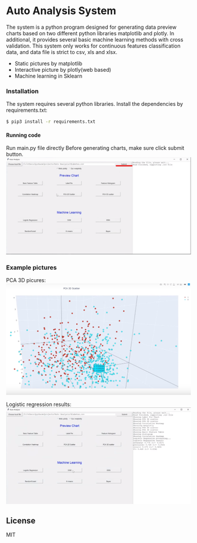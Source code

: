 # Auto Analysis System
The system is a python program designed for generating data preview charts based on two different python libraries matplotlib and plotly. In additional, it provides several basic machine learning methods with cross validation. This system only works for continuous features classification data, and data file is strict to csv, xls and xlsx.

  - Static pictures by matplotlib
  - Interactive picture by plotly(web based)
  - Machine learning in Sklearn

### Installation

The system requires several python libraries.
Install the dependencies by requirements.txt:
```sh
$ pip3 install -r requirements.txt 
```

#### Running code
Run main.py file directly
Before generating charts, make sure click submit button.
![alt text](https://github.com/Eajay/Auto-analysis-system/blob/master/pictures/submit.png)

### Example pictures
PCA 3D picures:
![alt text](https://github.com/Eajay/Auto-analysis-system/blob/master/pictures/PCA%203D.png)

Logistic regression results:
![alt text](https://github.com/Eajay/Auto-analysis-system/blob/master/pictures/logistic%20regression.png)


License
----
MIT
